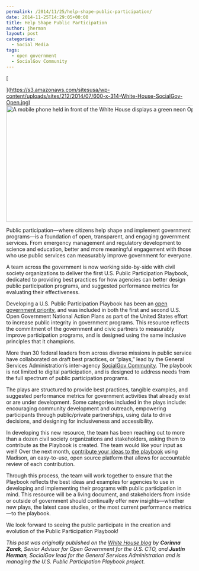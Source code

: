 ```yaml
---
permalink: /2014/11/25/help-shape-public-participation/
date: 2014-11-25T14:29:05+00:00
title: Help Shape Public Participation
author: jherman
layout: post
categories:
  - Social Media
tags:
  - open government
  - SocialGov Community
---
```


[
  
](https://s3.amazonaws.com/sitesusa/wp-content/uploads/sites/212/2014/07/600-x-314-White-House-SocialGov-Open.jpg) [<img class="aligncenter size-full wp-image-191172" src="https://s3.amazonaws.com/sitesusa/wp-content/uploads/sites/212/2014/07/600-x-314-White-House-SocialGov-Open.jpg" alt="A mobile phone held in front of the White House displays a green neon Open sign." width="600" height="314" />](https://s3.amazonaws.com/sitesusa/wp-content/uploads/sites/212/2014/07/600-x-314-White-House-SocialGov-Open.jpg)

Public participation—where citizens help shape and implement government programs—is a foundation of open, transparent, and engaging government services. From emergency management and regulatory development to science and education, better and more meaningful engagement with those who use public services can measurably improve government for everyone.

A team across the government is now working side-by-side with civil society organizations to deliver the first U.S. Public Participation Playbook, dedicated to providing best practices for how agencies can better design public participation programs, and suggested performance metrics for evaluating their effectiveness.

Developing a U.S. Public Participation Playbook has been an [open government priority](http://www.whitehouse.gov/blog/2014/04/30/open-government-public-participation-we-can-t-do-it-without-you), and was included in both the first and second U.S. Open Government National Action Plans as part of the United States effort to increase public integrity in government programs. This resource reflects the commitment of the government and civic partners to measurably improve participation programs, and is designed using the same inclusive principles that it champions.

More than 30 federal leaders from across diverse missions in public service have collaborated on draft best practices, or “plays,” lead by the General Services Administration’s inter-agency [SocialGov Community](https://www.digitalgov.gov/communities/social-media/ "Social Media"). The playbook is not limited to digital participation, and is designed to address needs from the full spectrum of public participation programs.

The plays are structured to provide best practices, tangible examples, and suggested performance metrics for government activities that already exist or are under development. Some categories included in the plays include: encouraging community development and outreach, empowering participants through public/private partnerships, using data to drive decisions, and designing for inclusiveness and accessibility.

In developing this new resource, the team has been reaching out to more than a dozen civil society organizations and stakeholders, asking them to contribute as the Playbook is created. The team would like your input as well! Over the next month, [contribute your ideas to the playbook](http://mymadison.io/docs/us-public-participation-playbook) using Madison, an easy-to-use, open source platform that allows for accountable review of each contribution.

Through this process, the team will work together to ensure that the Playbook reflects the best ideas and examples for agencies to use in developing and implementing their programs with public participation in mind. This resource will be a living document, and stakeholders from inside or outside of government should continually offer new insights—whether new plays, the latest case studies, or the most current performance metrics—to the playbook.

We look forward to seeing the public participate in the creation and evolution of the Public Participation Playbook!

<div class="hdivider">
</div>

_This post was originally published on the [White House blog](http://www.whitehouse.gov/blog/2014/11/25/help-shape-public-participation) by_ _**Corinna Zarek**, Senior Advisor for Open Government for the U.S. CTO, and_ _**Justin Herman**, SocialGov lead for the General Services Administration and is managing the U.S. Public Participation Playbook project._